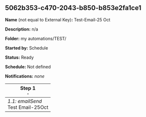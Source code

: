 ## 5062b353-c470-2043-b850-b853e2fa1ce1

**Name** (not equal to External Key)**:** Test-Email-25 Oct

**Description:** n/a

**Folder:** my automations/TEST/

**Started by:** Schedule

**Status:** Ready

**Schedule:** Not defined

**Notifications:** _none_


| Step 1<br>_<small>-</small>_ |
| --- |
| _1.1: emailSend_<br>Test Email-25Oct |
